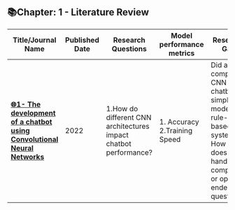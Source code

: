 ## 📚Chapter: 1  - **Literature Review**
 
|Title/Journal Name| Published Date| Research Questions| Model performance metrics|Research Gap|Taking Notes|
|---|---|---|---|---|---|
|[**🌐1- The development of a chatbot using Convolutional Neural Networks**](https://medium.com/@Coursesteach/machine-learning-part-1-31bdf37404ee) | 2022| 1.How do different CNN architectures impact chatbot performance?| 1. Accuracy 2.Training Speed|Did author compared  CNN chatbot to simpler models or rule-based systems? How well does it handle complex or open ended questions?|
